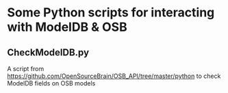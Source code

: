 Some Python scripts for interacting with ModelDB & OSB
========================================= 

CheckModelDB.py
--------------

A script from https://github.com/OpenSourceBrain/OSB_API/tree/master/python to check ModelDB fields on OSB models
